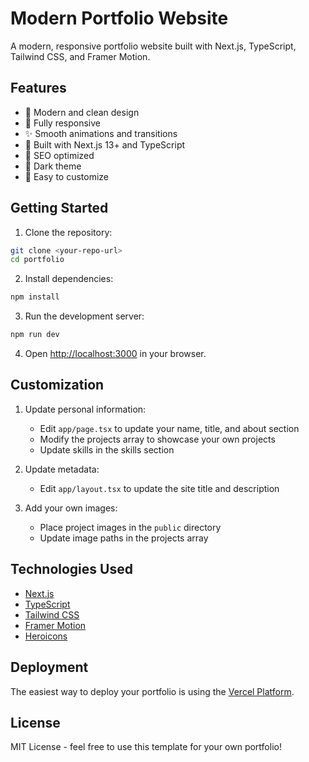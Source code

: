 # Modern Portfolio Website

A modern, responsive portfolio website built with Next.js, TypeScript, Tailwind CSS, and Framer Motion.

## Features

- 🎨 Modern and clean design
- 📱 Fully responsive
- ✨ Smooth animations and transitions
- 🚀 Built with Next.js 13+ and TypeScript
- 🎯 SEO optimized
- 🌙 Dark theme
- 📝 Easy to customize

## Getting Started

1. Clone the repository:
```bash
git clone <your-repo-url>
cd portfolio
```

2. Install dependencies:
```bash
npm install
```

3. Run the development server:
```bash
npm run dev
```

4. Open [http://localhost:3000](http://localhost:3000) in your browser.

## Customization

1. Update personal information:
   - Edit `app/page.tsx` to update your name, title, and about section
   - Modify the projects array to showcase your own projects
   - Update skills in the skills section

2. Update metadata:
   - Edit `app/layout.tsx` to update the site title and description

3. Add your own images:
   - Place project images in the `public` directory
   - Update image paths in the projects array

## Technologies Used

- [Next.js](https://nextjs.org/)
- [TypeScript](https://www.typescriptlang.org/)
- [Tailwind CSS](https://tailwindcss.com/)
- [Framer Motion](https://www.framer.com/motion/)
- [Heroicons](https://heroicons.com/)

## Deployment

The easiest way to deploy your portfolio is using the [Vercel Platform](https://vercel.com/new).

## License

MIT License - feel free to use this template for your own portfolio! 